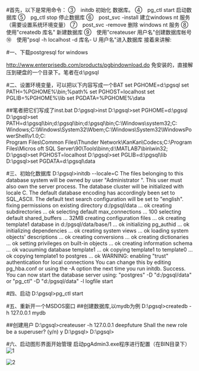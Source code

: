 
#首先，以下是常用命令：
③　initdb 初始化 数据库。
④　pg_ctl start 启动数据库
⑤　pg_ctl stop 停止数据库
⑥　post_svc -install 建立windows nt 服务（需要设置系统环境变量）
⑦　post_svc -remove 删除 windows nt 服务
⑧　使用"createdb 库名" 新建数据库
⑨　使用"createuser 用户名"创建数据库帐号
⑩　使用"psql -h localhost -d 库名- U 用户名"进入数据库
接着来讲解:

#一、下载postgresql for windows

http://www.enterprisedb.com/products/pgbindownload.do
免安装的，直接解压到硬盘的一个目录下。笔者在d:\pgsql

#二、设置环境变量，可以把以下内容写成一个BAT
set PGHOME=d:\pgsql
set PATH=%PGHOME%\bin;%path%
set PGHOST=localhost
set PGLIB=%PGHOME%\lib
set PGDATA=%PGHOME%\data

##笔者把它们写成了inst.bat
D:\pgsql>inst
D:\pgsql>set PGHOME=d:\pgsql
D:\pgsql>set PATH=d:\pgsql\bin;d:\pgsql\bin;d:\pgsql\bin;C:\Windows\system32;C:\
Windows;C:\Windows\System32\Wbem;C:\Windows\System32\WindowsPowerShell\v1.0\;C:\
Program Files\Common Files\Thunder Network\KanKan\Codecs;C:\Program Files\Micros
oft SQL Server\90\Tools\binn\;d:\MATLAB7\bin\win32;
D:\pgsql>set PGHOST=localhost
D:\pgsql>set PGLIB=d:\pgsql\lib
D:\pgsql>set PGDATA=d:\pgsql\data

#三、初始化数据库
D:\pgsql>initdb --locale=C
The files belonging to this database system will be owned by user "Administrator
".
This user must also own the server process.
The database cluster will be initialized with locale C.
The default database encoding has accordingly been set to SQL_ASCII.
The default text search configuration will be set to "english".
fixing permissions on existing directory d:/pgsql/data ... ok
creating subdirectories ... ok
selecting default max_connections ... 100
selecting default shared_buffers ... 32MB
creating configuration files ... ok
creating template1 database in d:/pgsql/data/base/1 ... ok
initializing pg_authid ... ok
initializing dependencies ... ok
creating system views ... ok
loading system objects' descriptions ... ok
creating conversions ... ok
creating dictionaries ... ok
setting privileges on built-in objects ... ok
creating information schema ... ok
vacuuming database template1 ... ok
copying template1 to template0 ... ok
copying template1 to postgres ... ok
WARNING: enabling "trust" authentication for local connections
You can change this by editing pg_hba.conf or using the -A option the
next time you run initdb.
Success. You can now start the database server using:
    "postgres" -D "d:/pgsql/data"
or
    "pg_ctl" -D "d:/pgsql/data" -l logfile start

#四、启动
D:\pgsql>pg_ctl start

#五、重新开一个MSDOS窗口
##创建数据库,以mydb为例
D:\pgsql>createdb -h 127.0.0.1 mydb

##创建用户
D:\pgsql>createuser -h 127.0.0.1 deepfuture
Shall the new role be a superuser? (y/n) y
D:\pgsql>
D:\pgsql>

#六、启动图形界面开始管理
启动pgAdmin3.exe程序进行配置（在BIN目录下）
![1](https://raw.github.com/luowei/demo-repo/blob/master/doc/img/postgresql_admin_1.jpg)

![2](https://raw.github.com/luowei/demo-repo/blob/master/doc/img/postgresql_admin_2.jpg)
